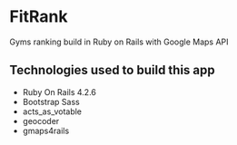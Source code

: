 # FitRank
Gyms ranking build in Ruby on Rails with Google Maps API

## Technologies used to build this app
* Ruby On Rails 4.2.6
* Bootstrap Sass
* acts_as_votable
* geocoder
* gmaps4rails
